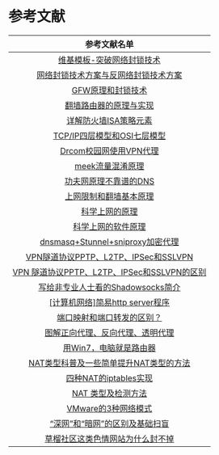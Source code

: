 # 参考文献

| 参考文献名单 |
|:-:| 
|[维基模板-突破网络封锁技术](https://zh.wikipedia.org/wiki/Template:%E7%AA%81%E7%A0%B4%E7%BD%91%E7%BB%9C%E5%B0%81%E9%94%81%E6%8A%80%E6%9C%AF)|
|[网络封锁技术方案与反网络封锁技术方案](https://docs.google.com/document/d/1n79DOFLdUTSUtzASiN1TaxSF7SWuXqoZvwyM-SO6W7c/preview)|
|[GFW原理和封锁技术](https://xuranus.github.io/2017/10/09/GFW%E5%8E%9F%E7%90%86%E5%92%8C%E5%B0%81%E9%94%81%E6%8A%80%E6%9C%AF/)|
|[翻墙路由器的原理与实现](https://docs.google.com/document/d/1mmMiMYbviMxJ-DhTyIGdK7OOg581LSD1CZV4XY1OMG8/mobilebasic?pli=1)|
|[详解防火墙ISA策略元素](http://blog.51cto.com/yiding/272872)|
|[TCP/IP四层模型和OSI七层模型](https://www.debugrun.com/a/RNeZIpB.html)|
|[Drcom校园网使用VPN代理](https://blog.csdn.net/x_iya/article/details/33313597)|
|[meek流量混淆原理](https://www.google.com/search?q=meek%E6%B5%81%E9%87%8F%E6%B7%B7%E6%B7%86&oq=meek%E6%B5%81%E9%87%8F%E6%B7%B7%E6%B7%86&aqs=chrome..69i57.7285j0j9&sourceid=chrome&ie=UTF-8)|
|[功夫网原理不靠谱的DNS](https://www.google.com/search?newwindow=1&ei=dljzWqzhDNCYsAfUwKewAQ&q=%E5%8A%9F%E5%A4%AB%E7%BD%91%E5%8E%9F%E7%90%86%E4%B8%8D%E9%9D%A0%E8%B0%B1%E7%9A%84DNS&oq=%E5%8A%9F%E5%A4%AB%E7%BD%91%E5%8E%9F%E7%90%86%E4%B8%8D%E9%9D%A0%E8%B0%B1%E7%9A%84DNS&gs_l=psy-ab.3...76416.76416.0.76712.1.1.0.0.0.0.0.0..0.0....0...1c.1.64.psy-ab..1.0.0....0.vXslcuUhfQQ)|
|[上网限制和翻墙基本原理](http://blog.021xt.cc/archives/85) |
|[科学上网的原理](https://segmentfault.com/a/1190000011485579) |
|[科学上网的软件原理](https://fanzheng.org/archives/2)|
|[dnsmasq+Stunnel+sniproxy加密代理](http://www.cnblogs.com/yanxinjiang/p/7486314.html)|
|[VPN隧道协议PPTP、L2TP、IPSec和SSLVPN](https://blog.csdn.net/cymm_liu/article/details/16889457)|
|[VPN 隧道协议PPTP、L2TP、IPSec和SSLVPN的区别](http://linux.it.net.cn/m/view.php?aid=3209)|
|[写给非专业人士看的Shadowsocks简介](https://vc2tea.com/whats-shadowsocks/) |
|[[计算机网络]简易http server程序](http://www.hoohack.me/2016/10/28/lcn-simple-server)|
|[端口映射和端口转发的区别？](http://www.elecfans.com/dianzichangshi/20171204593654.html)|
|[图解正向代理、反向代理、透明代理](http://blog.51cto.com/z00w00/1031287)|
|[用Win7，电脑就是路由器](http://blog.sina.com.cn/s/blog_6286984e0100kujt.html)|
|[NAT类型科普及一些简单提升NAT类型的方法](http://www.xuxiaobo.com/?p=4243)|
|[四种NAT的iptables实现](http://os.51cto.com/art/201103/249324.htm)|
|[NAT 类型及检测方法](https://my.oschina.net/u/945874/blog/371562)|
|[VMware的3种网络模式](http://net.zol.com.cn/115/1158058.html)|
|[“深网”和“暗网”的区别及基础扫盲](http://chitanda.me/2016/08/19/difference-between-deepweb-and-darkweb/)|
|[草榴社区这类色情网站为什么封不掉](https://www.leiphone.com/news/201612/isY4iUwVGppRMsZA.html)|










